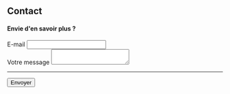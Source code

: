<body class="bg-light">
    <div class="container">
        <div class="py-5 text-center">
            <h2>Contact</h2>
        </div>
        <div class="row">
            <div class="col-md-12 order-md-1">
                <h4 class="mb-3">Envie d'en savoir plus ?</h4>
                <form class="needs-validation" id="contact-form" action="https://formspree.io/xzbjrzbr" method="POST"
                    novalidate>
                    <div class="mb-3">
                        <label for="_replyto" class="required-label">E-mail</label>
                        <input type="email" class="form-control" id="_replyto" name="_replyto" placeholder="" required>
                    </div>
                    <div class="mb-3">
                        <label for="contactMessage" class="required-label">Votre message</label>
                        <textarea class="form-control" id="contactMessage" name="contactMessage" placeholder=""
                            required></textarea>
                    </div>
                    <hr class="mb-4">
                    <button type="submit" >Envoyer</button>
                    <input type="hidden" name="_next" value="https://timotheefouqueray.github.io/fosterforest/merci" />
                </form>
            </div>
        </div>
    </div>
</body>
